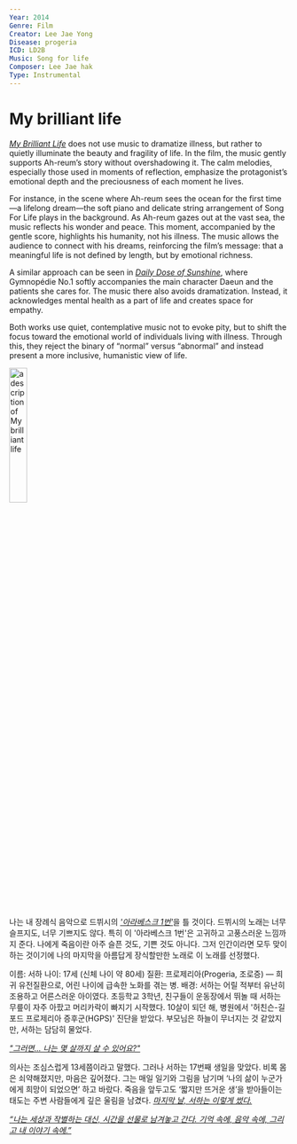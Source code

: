 ```yaml
---
Year: 2014
Genre: Film
Creator: Lee Jae Yong
Disease: progeria
ICD: LD2B
Music: Song for life
Composer: Lee Jae hak
Type: Instrumental
---
```


# My brilliant life

[*My Brilliant Life*](https://www.youtube.com/watch?v=f4HFSlYNujk) does not use music to dramatize illness, but rather to quietly illuminate the beauty and fragility of life. In the film, the music gently supports Ah-reum’s story without overshadowing it. The calm melodies, especially those used in moments of reflection, emphasize the protagonist’s emotional depth and the preciousness of each moment he lives.

For instance, in the scene where Ah-reum sees the ocean for the first time—a lifelong dream—the soft piano and delicate string arrangement of Song For Life plays in the background. As Ah-reum gazes out at the vast sea, the music reflects his wonder and peace. This moment, accompanied by the gentle score, highlights his humanity, not his illness. The music allows the audience to connect with his dreams, reinforcing the film’s message: that a meaningful life is not defined by length, but by emotional richness.

A similar approach can be seen in [*Daily Dose of Sunshine*](yoon_soi.md), where Gymnopédie No.1 softly accompanies the main character Daeun and the patients she cares for. The music there also avoids dramatization. Instead, it acknowledges mental health as a part of life and creates space for empathy.

Both works use quiet, contemplative music not to evoke pity, but to shift the focus toward the emotional world of individuals living with illness. Through this, they reject the binary of “normal” versus “abnormal” and instead present a more inclusive, humanistic view of life.

<img src="./park_seojin.image.png" alt="a description of My brilliant life" style="width:25%;">

나는 내 장례식 음악으로 드뷔시의 [*'아라베스크 1번'*](https://www.youtube.com/watch?v=jiKb-JzJFQM)을 틀 것이다. 드뷔시의 노래는 너무 슬프지도, 너무 기쁘지도 않다. 특히 이 '아라베스크 1번'은 고귀하고 고풍스러운 느낌까지 준다. 나에게 죽음이란 아주 슬픈 것도, 기쁜 것도 아니다. 그저 인간이라면 모두 맞이하는 것이기에 나의 마지막을 아름답게 장식할만한 노래로 이 노래를 선정했다.


이름: 서하
나이: 17세 (신체 나이 약 80세)
질환: 프로제리아(Progeria, 조로증) — 희귀 유전질환으로, 어린 나이에 급속한 노화를 겪는 병.
배경:
서하는 어릴 적부터 유난히 조용하고 어른스러운 아이였다. 초등학교 3학년, 친구들이 운동장에서 뛰놀 때 서하는 무릎이 자주 아팠고 머리카락이 빠지기 시작했다. 10살이 되던 해, 병원에서 '허친슨-길포드 프로제리아 증후군(HGPS)' 진단을 받았다. 부모님은 하늘이 무너지는 것 같았지만, 서하는 담담히 물었다.

[*"그러면... 나는 몇 살까지 살 수 있어요?"*](https://www.youtube.com/watch?v=Dic27EnDDls)

의사는 조심스럽게 13세쯤이라고 말했다. 그러나 서하는 17번째 생일을 맞았다.
비록 몸은 쇠약해졌지만, 마음은 깊어졌다. 그는 매일 일기와 그림을 남기며 ‘나의 삶이 누군가에게 희망이 되었으면’ 하고 바랐다. 죽음을 앞두고도 ‘짧지만 뜨거운 생’을 받아들이는 태도는 주변 사람들에게 깊은 울림을 남겼다.
[*마지막 날, 서하는 이렇게 썼다.*](https://www.youtube.com/watch?v=J3VZ78hWhQw)

[*“나는 세상과 작별하는 대신, 시간을 선물로 남겨놓고 간다. 기억 속에, 음악 속에, 그리고 내 이야기 속에.”*](https://www.youtube.com/watch?v=EjHAgoN2KtU)
